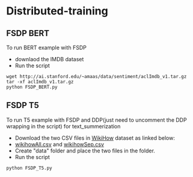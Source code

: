 # Distributed-training


## FSDP BERT

To run BERT example with FSDP
* downlaod the IMDB dataset 
* Run the script
```
wget http://ai.stanford.edu/~amaas/data/sentiment/aclImdb_v1.tar.gz 
tar -xf aclImdb_v1.tar.gz
python FSDP_BERT.py

```
## FSDP T5

To run T5 example with FSDP and DDP(just need to uncomment the DDP wrapping in the script) for text_summerization
* Download the two CSV files in [WikiHow](https://github.com/mahnazkoupaee/WikiHow-Dataset) dataset as linked below:
* [wikihowAll.csv](https://ucsb.app.box.com/s/ap23l8gafpezf4tq3wapr6u8241zz358) and [wikihowSep.csv](https://ucsb.app.box.com/s/7yq601ijl1lzvlfu4rjdbbxforzd2oag)
* Create "data" folder and place the two files in the folder.
* Run the script
```
python FSDP_T5.py

```
